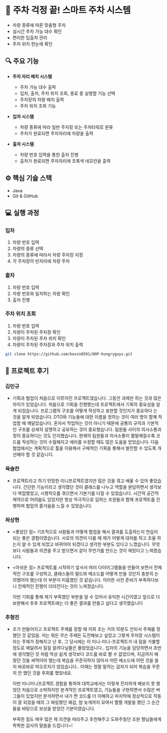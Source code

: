 # 🚗 주차 걱정 끝! 스마트 주차 시스템

- 차량 종류에 따른 맞춤형 주차
- 실시간 주차 가능 대수 확인
- 편리한 입출차 관리
- 주차 위치 한눈에 확인

## 🔍 주요 기능

- **주차 자리 배치 시스템**
  - 주차 가능 대수 출력
  - 입차, 출차, 주차 위치 조회, 종료 중 실행할 기능 선택
  - 주차장의 차량 배치 출력
  - 주차 위치 조회 기능

- **입차 시스템**
  - 차량 종류에 따라 일반 주차장 또는 주차타워로 분류
  - 주차가 완료되면 주차자리에 차량을 출력

- **출차 시스템**
  - 차량 번호 입력을 통한 출차 진행
  - 출차가 완료되면 주차자리에 초록색 네모칸을 출력
    
## ⚙️ 핵심 기술 스택

- Java
- Git & GitHub

## 💻 실행 과정

### 입차
  1. 차량 번호 입력
  2. 차량의 종류 선택
  3. 차량의 종류에 따라서 차량 주차장 지정
  4. 각 주차장의 빈자리에 차량 주차

### 출차
  1. 차량 번호 입력
  2. 차량 번호와 일치하는 차량 확인
  3. 출차 진행

### 주차 위치 조회
  1. 차량 번호 입력
  2. 차량이 주차된 주차장 확인
  3. 차량이 주차된 주차 위치 확인
  4. 차량이 주차된 주차장과 주차 위치 출력

```bash
git clone https://github.com/kevin0591/OOP-hungryguys.git
```

## 👴 프로젝트 후기

### 김민규

 - 기획과 협업이 처음으로 이루어진 프로젝트였습니다. 그동안 과제만 하는 것과 많은 차이가 있었습니다. 처음으로 기획을
   진행했는데 프로젝트에서 기획의 중요성을 알게 되었습니다. 프로그램의 구조를 어떻게 작성하고 표현할 것인지가 중요하다
   는 것을 알게 되었습니다. DTO와 기능들에 대한 이름을 정하는 것이 여러 명이 함꼐 작업할 때 꺠달았습니다. 혼자서
   작업하는 것이 아니기 때문에 공통의 규칙과 기본적인 구조를 상세히 설명하고 공유하는 것이 중요했습니다. 팀원들 사이의
   의사소통과정이 중요하다는 것도 인지했습니다. 현재의 팀원들과 의사소통이 활발해질수록 코드를 작성하는 것이 수월해지고
   에러를 수정할 때도 많은 도움을 얻었습니다. 다음 협업에서는 계획적으로 툴을 이용해서 구체적인 기획을 통해서 발전할
   수 있도록 개선해야 할 것 같습니다.

### 육슬찬

  - 프로젝트라고 하기 민망한 미니프로젝트였지만 많은 것을 겪고 배울 수 있어 좋았습니다.
    간단한 기능이라고 생각했던 것이 클래스를 나누고 역할을 분담하면서 생각보다 복잡했었고, 시행착오를 겪으면서 기본기를
    다질 수 있었습니다. 시간적 공간적 제약으로 어려움도 있었지만 항상 적극적으로 임하는 조원들과 함께 프로젝트를 진행하며
    협업의 즐거움을 느낄 수 있었습니다.

### 좌상현 

 - <좋았던 점>
    기초적으로 사람들과 어떻게 협업을 해서 결과를 도출하는지 연습이 되는 좋은 경험이였습니다. 서로의 의견이 다를 때
    제가 어떻게 대처를 하고 조율 하는지 알 수 있게 되었고 바뀌어야 되겠다고 생각한 부분도 있다고 느꼈습니다.
    무엇보다 사람들과 의견을 주고 받으면서 같이 무언가를 만드는 것이 재밌다고 느껴졌습니다.

 - <아쉬운 점>
   프로젝트를 시작하기 앞서서 여러 다이어그램들을 만들어 보면서 전체적인 구조를 구성하고, 클래스들의 필드와 메소드를
   어떻게 만들 것인지 충분히 논의했어야 했는데 이 부분이 미흡했던 것 같습니다. 이러한 사전 준비가 부족하다보니 전체적인
   진행이 더뎌진다는 것이 느껴졌습니다.

   이번 기회를 통해 제가 부족했던 부분을 알 수 있어서 유익한 시간이였고 앞으로 더 보완해서 추후 프로젝트에는 더 좋은 
   결과를 만들고 싶다고 생각했습니다

### 추형진 

  - 조가 만들어지고 프로젝트 주제를 정할 때 저희 조는 거의 10분도 안되서 주제를 정했던 것 같았음. 저는 뭐든 무슨 주제든
    도전해보고 싶었고 그렇게 주차장 시스템이라는 주제가 정해지고 난 후, 그 당시에는 이 미니-미니-프로젝트가 내 잠을 가불할
    정도로 매달려서 질질 끌려다닐줄은 몰랐었습니다..
    입차의 기능을 담당하면서 초반에 생각했던 것 처럼 막상 쉽게 생각보다 코드를 바로 짤 수 없었으며, 지금까지 배웠던 것을
    써먹어야 했는데 복습을 꾸준히하지 않아서 어떤 메소드에 어떤 것을 쓸지 바로바로 떠오르지가 않았습니다..  이때는 정말 말하는 감자가
    되어 복습을 꾸준히 안 했던 것을 후회를 했었네요.

    이번 미니미니프로젝트 경험을 통하여 대학교에서는 이렇게 진지하게 해보지 못 했었던 처음으로 소박하지만 본격적인 프로젝트였고,
    기능들을 구현하면서 수많은 버그들이 있었지만 분석하면서 내가 짠 코드를 더 이해하고 마지막에 정상적으로 작동이 잘 되었을 때의
    그 짜맀했던 쾌감, 밤 늦게까지 모여서 쩔쩔 개발을 했던 그 순간들을 바탕으로 보상을 받았던 기분이였습니다.
    
    부족한 점도 매우 많은 제 의견을 따라주고 추천해주고 도와주웠던 조원 형님들에게 촥촥한 감사의 말씀을 드립니다~!
